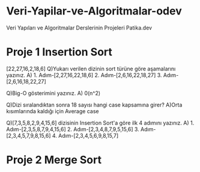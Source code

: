 # Veri-Yapilar-ve-Algoritmalar-odev
Veri Yapıları ve Algoritmalar Derslerinin Projeleri Patika.dev

# Proje 1 Insertion Sort

[22,27,16,2,18,6]
Q)Yukarı verilen dizinin sort türüne göre aşamalarını yazınız.
A) 1. Adım-[2,27,16,22,18,6]
   2. Adım-[2,6,16,22,18,27]
   3. Adım-[2,6,16,18,22,27]
   
Q)Big-O gösterimini yazınız.
A) 0(n^2)

Q)Dizi sıralandıktan sonra 18 sayısı hangi case kapsamına girer?
A)Orta kısımlarında kaldığı için Average case

Q)[7,3,5,8,2,9,4,15,6] dizisinin Insertion Sort'a göre ilk 4 adımını yazınız.
A) 1. Adım-[2,3,5,8,7,9,4,15,6]
   2. Adım-[2,3,4,8,7,9,5,15,6]
   3. Adım-[2,3,4,5,7,9,8,15,6]
   4. Adım-[2,3,4,5,6,9,8,15,7]

# Proje 2 Merge Sort
